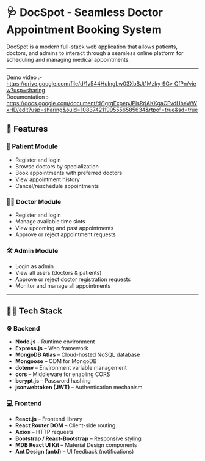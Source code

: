 # 🩺 DocSpot - Seamless Doctor Appointment Booking System

DocSpot is a modern full-stack web application that allows patients, doctors, and admins to interact through a seamless online platform for scheduling and managing medical appointments.

---

Demo video :- https://drive.google.com/file/d/1v544HuIngLw03XbBJt1Mzky_9Gv_CfPn/view?usp=sharing 
<br>
Documentation :- https://docs.google.com/document/d/1grgExpepJPisRrjAKKgaCFvdHheWWxHD/edit?usp=sharing&ouid=108374211995556585634&rtpof=true&sd=true

## 🚀 Features

### 👤 Patient Module
- Register and login
- Browse doctors by specialization
- Book appointments with preferred doctors
- View appointment history
- Cancel/reschedule appointments

### 👨‍⚕️ Doctor Module
- Register and login
- Manage available time slots
- View upcoming and past appointments
- Approve or reject appointment requests

### 🛠 Admin Module
- Login as admin
- View all users (doctors & patients)
- Approve or reject doctor registration requests
- Monitor and manage all appointments

---

## 🧑‍💻 Tech Stack

### ⚙️ Backend
- **Node.js** – Runtime environment
- **Express.js** – Web framework
- **MongoDB Atlas** – Cloud-hosted NoSQL database
- **Mongoose** – ODM for MongoDB
- **dotenv** – Environment variable management
- **cors** – Middleware for enabling CORS
- **bcrypt.js** – Password hashing
- **jsonwebtoken (JWT)** – Authentication mechanism

### 💻 Frontend
- **React.js** – Frontend library
- **React Router DOM** – Client-side routing
- **Axios** – HTTP requests
- **Bootstrap / React-Bootstrap** – Responsive styling
- **MDB React UI Kit** – Material Design components
- **Ant Design (antd)** – UI feedback (notifications)


